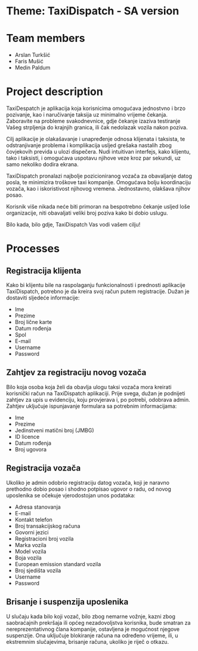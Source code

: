 # Theme: TaxiDispatch - SA version

# Team members
* Arslan Turkšić 
* Faris Mušić 
* Medin Paldum

# Project description
TaxiDespatch je aplikacija koja korisnicima omogućava jednostvno i brzo pozivanje, kao i naručivanje taksija uz minimalno vrijeme čekanja. Zaboravite na probleme svakodnevnice, gdje čekanje izaziva testiranje Vašeg strpljenja do krajnjih granica, ili čak nedolazak vozila nakon poziva.

Cilj aplikacije je olakašavanje i unapređenje odnosa klijenata i taksista, te odstranjivanje problema i komplikacija usljed grešaka nastalih zbog čovjekovih previda u ulozi dispečera. Nudi intuitivan interfejs, kako klijentu, tako i taksisti, i omogućava uspotavu njihove veze kroz par sekundi, uz samo nekoliko dodira ekrana.

TaxiDispatch pronalazi najbolje pozicioniranog vozača za obavaljanje datog posla, te minimizira troškove taxi kompanije. Omogućava bolju koordinaciju vozača, kao i iskoristivost njihovog vremena. Jednostavno, olakšava njihov posao.

Korisnik više nikada neće biti primoran na bespotrebno čekanje usljed loše organizacije, niti obavaljati veliki broj poziva kako bi dobio uslugu.

Bilo kada, bilo gdje, TaxiDispatch Vas vodi vašem cilju!

# Processes
## Registracija klijenta

Kako bi klijentu bile na raspolaganju funkcionalnosti i prednosti aplikacije TaxiDispatch, potrebno je da kreira svoj račun putem registracije. Dužan je dostaviti sljedeće informacije:
* Ime
* Prezime
* Broj lične karte
* Datum rođenja
* Spol
* E-mail
* Username
* Password

## Zahtjev za registraciju novog vozača

Bilo koja osoba koja želi da obavlja ulogu taksi vozača mora kreirati korisnički račun na TaxiDispatch aplikaciji. Prije svega, dužan je podnijeti zahtjev za upis u evidenciju, koju provjerava i, po potrebi, odobrava admin. Zahtjev uključuje ispunjavanje formulara sa potrebnim informacijama:

* Ime
* Prezime
* Jedinstveni matični broj (JMBG)
* ID licence
* Datum rođenja
* Broj ugovora


## Registracija vozača

Ukoliko je admin odobrio registraciju datog vozača, koji je naravno prethodno dobio posao i shodno potpisao ugovor o radu, od novog uposlenika se očekuje vjerodostojan unos podataka:

* Adresa stanovanja
* E-mail
* Kontakt telefon
* Broj transakcijskog računa
* Govorni jezici
* Registracioni broj vozila
* Marka vozila
* Model vozila
* Boja vozila
* European emission standard vozila
* Broj sjedišta vozila
* Username
* Password

## Brisanje i suspenzija uposlenika

U slučaju kada bilo koji vozač, bilo zbog nemarne vožnje, kazni zbog saobraćajnih prekršaja ili općeg nezadovoljstva korisnika, bude smatran za nereprezentativnog člana kompanije, ostavljena je mogućnost njegove suspenzije. Ona uključuje blokiranje računa na određeno vrijeme, ili, u ekstremnim slučajevima, brisanje računa, ukoliko je riječ o otkazu.




